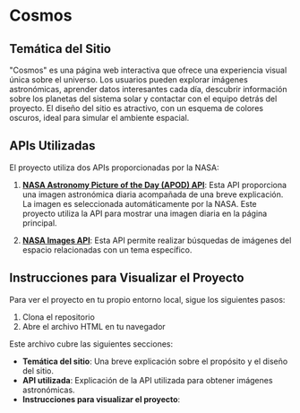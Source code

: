 # Cosmos

## Temática del Sitio


"Cosmos" es una página web interactiva que ofrece una experiencia visual única sobre el universo. Los usuarios pueden explorar imágenes astronómicas, aprender datos interesantes cada día, descubrir información sobre los planetas del sistema solar y contactar con el equipo detrás del proyecto. El diseño del sitio es atractivo, con un esquema de colores oscuros, ideal para simular el ambiente espacial.

## APIs Utilizadas

El proyecto utiliza dos APIs proporcionadas por la NASA:

1. **[NASA Astronomy Picture of the Day (APOD) API](https://api.nasa.gov/planetary/apod)**:
   Esta API proporciona una imagen astronómica diaria acompañada de una breve explicación. La imagen es seleccionada automáticamente por la NASA. Este proyecto utiliza la API para mostrar una imagen diaria en la página principal.

2. **[NASA Images API](https://images-api.nasa.gov/)**:
   Esta API permite realizar búsquedas de imágenes del espacio relacionadas con un tema específico.
   
## Instrucciones para Visualizar el Proyecto
Para ver el proyecto en tu propio entorno local, sigue los siguientes pasos:
1. Clona el repositorio
2. Abre el archivo HTML en tu navegador


Este archivo cubre las siguientes secciones:
- **Temática del sitio**: Una breve explicación sobre el propósito y el diseño del sitio.
- **API utilizada**: Explicación de la API utilizada para obtener imágenes astronómicas.
- **Instrucciones para visualizar el proyecto**:
